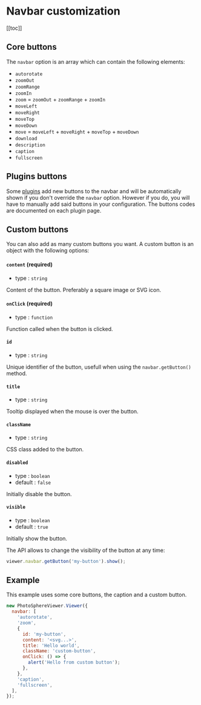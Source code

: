 # Navbar customization

[[toc]]

## Core buttons

The `navbar` option is an array which can contain the following elements:

  - `autorotate`
  - `zoomOut`
  - `zoomRange`
  - `zoomIn`
  - `zoom` = `zoomOut` + `zoomRange` + `zoomIn`
  - `moveLeft`
  - `moveRight`
  - `moveTop`
  - `moveDown`
  - `move` = `moveLeft` + `moveRight` + `moveTop` + `moveDown`
  - `download`
  - `description`
  - `caption`
  - `fullscreen`

## Plugins buttons

Some [plugins](../plugins/) add new buttons to the navbar and will be automatically shown if you don't override the `navbar` option. However if you do, you will have to manually add said buttons in your configuration. The buttons codes are documented on each plugin page.

## Custom buttons

You can also add as many custom buttons you want. A custom button is an object with the following options:

#### `content` (required)
- type : `string`

Content of the button. Preferably a square image or SVG icon.

#### `onClick` (required)
- type : `function`

Function called when the button is clicked.

#### `id`
- type : `string`

Unique identifier of the button, usefull when using the `navbar.getButton()` method.

#### `title`
- type : `string`

Tooltip displayed when the mouse is over the button.

#### `className`
- type : `string`

CSS class added to the button.

#### `disabled`
- type : `boolean`
- default : `false`

Initially disable the button.

#### `visible`
- type : `boolean`
- default : `true`

Initially show the button.

The API allows to change the visibility of the button at any time:

```js
viewer.navbar.getButton('my-button').show();
```


## Example

This example uses some core buttons, the caption and a custom button.

```js
new PhotoSphereViewer.Viewer({
  navbar: [
    'autorotate',
    'zoom',
    {
      id: 'my-button',
      content: '<svg...>',
      title: 'Hello world',
      className: 'custom-button',
      onClick: () => {
        alert('Hello from custom button');
      },
    },
    'caption',
    'fullscreen',
  ],
});
```
